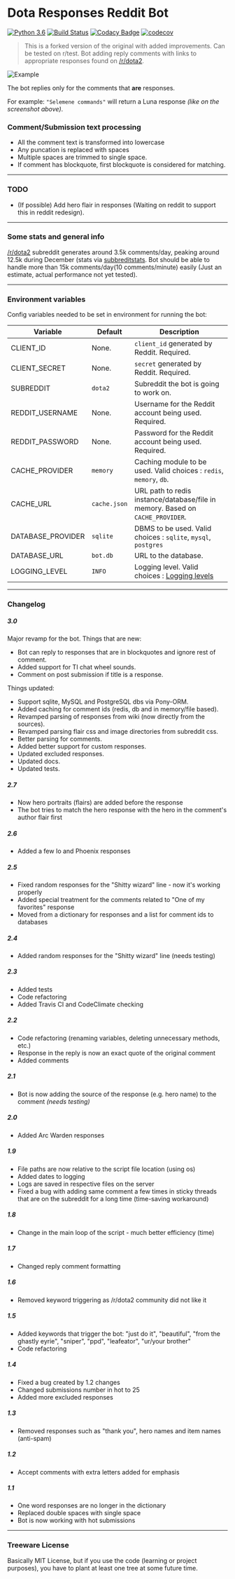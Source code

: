 # Dota Responses Reddit Bot
[![Python 3.6](https://img.shields.io/badge/python-3.6-blue.svg)](https://www.python.org/downloads/release/python-360/)
[![Build Status](https://travis-ci.com/MePsyDuck/DotaResponsesRedditBot.svg?branch=master)](https://travis-ci.com/MePsyDuck/DotaResponsesRedditBot)
[![Codacy Badge](https://api.codacy.com/project/badge/Grade/96e2b3fd0dfd495f87fda7dfad5fb545)](https://app.codacy.com/app/MePsyDuck/DotaResponsesRedditBot?utm_source=github.com&utm_medium=referral&utm_content=MePsyDuck/DotaResponsesRedditBot&utm_campaign=Badge_Grade_Dashboard)
[![codecov](https://codecov.io/gh/MePsyDuck/DotaResponsesRedditBot/branch/master/graph/badge.svg)](https://codecov.io/gh/MePsyDuck/DotaResponsesRedditBot)

> This is a forked version of the original with added improvements. Can be tested on r/test.
> Bot adding reply comments with links to appropriate responses found on [/r/dota2](https://www.reddit.com/r/DotA2).

![Example](https://i.imgur.com/PAcg57z.png)

The bot replies only for the comments that **are** responses. 

For example: `"Selemene commands"` will return a Luna response *(like on the screenshot above)*. 

### Comment/Submission text processing
*  All the comment text is transformed into lowercase
*  Any puncation is replaced with spaces
*  Multiple spaces are trimmed to single space.
*  If comment has blockquote, first blockquote is considered for matching.

<!-- Old behavior
All the responses are in lowercase in the dictionary, before comparision the comments are parsed to lowercase as well. Dot or exclamation mark ending the thing is ignored.
-->
<!-- Old behavior
The bot will try to match a response of the hero that is in the comment/submission's author flair. If it does not find an appropriate one, it takes the one of the first hero that has such a response (alphabetically).
-->

---
### TODO
*  (If possible) Add hero flair in responses (Waiting on reddit to support this in reddit redesign).

---
### Some stats and general info
[/r/dota2](https://www.reddit.com/r/DotA2) subreddit generates around 3.5k comments/day, 
peaking around 12.5k during December (stats via [subbreditstats](https://subredditstats.com/r/dota2). 
Bot should be able to handle more than 15k comments/day(10 comments/minute) easily (Just an estimate, actual performance not yet tested).

---
### Environment variables 
Config variables needed to be set in environment for running the bot:

| Variable | Default | Description |
|---|---|---|
| CLIENT_ID | None. | `client_id` generated by Reddit. Required. |
| CLIENT_SECRET | None. | `secret` generated by Reddit. Required. |
| SUBREDDIT | `dota2` | Subreddit the bot is going to work on. |
| REDDIT_USERNAME | None. | Username for the Reddit account being used. Required. |
| REDDIT_PASSWORD | None. | Password for the Reddit account being used. Required. |
| CACHE_PROVIDER | `memory` | Caching module to be used. Valid choices : `redis`, `memory`, `db`. |
| CACHE_URL | `cache.json` | URL path to redis instance/database/file in memory. Based on `CACHE_PROVIDER`.  |
| DATABASE_PROVIDER | `sqlite` | DBMS to be used. Valid choices : `sqlite`, `mysql`, `postgres` |
| DATABASE_URL | `bot.db` | URL to the database. |
| LOGGING_LEVEL | `INFO` | Logging level. Valid choices : [Logging levels](https://docs.python.org/3/library/logging.html#levels) |

---
### Changelog

##### 3.0
Major revamp for the bot.
Things that are new:
*  Bot can reply to responses that are in blockquotes and ignore rest of comment.
*  Added support for TI chat wheel sounds.
*  Comment on post submission if title is a response.

Things updated:
*  Support sqlite, MySQL and PostgreSQL dbs via Pony-ORM.
*  Added caching for comment ids (redis, db and in memory/file based).
*  Revamped parsing of responses from wiki (now directly from the sources).
*  Revamped parsing flair css and image directories from subreddit css.
*  Better parsing for comments.
*  Added better support for custom responses.
*  Updated excluded responses.
*  Updated docs.
*  Updated tests. 

##### 2.7
*  Now hero portraits (flairs) are added before the response
*  The bot tries to match the hero response with the hero in the comment's author flair first

##### 2.6
*  Added a few Io and Phoenix responses

##### 2.5
*  Fixed random responses for the "Shitty wizard" line - now it's working properly
*  Added special treatment for the comments related to "One of my favorites" response
*  Moved from a dictionary for responses and a list for comment ids to databases

##### 2.4
*  Added random responses for the "Shitty wizard" line (needs testing)

##### 2.3
*  Added tests
*  Code refactoring
*  Added Travis CI and CodeClimate checking

##### 2.2
*  Code refactoring (renaming variables, deleting unnecessary methods, etc.)
*  Response in the reply is now an exact quote of the original comment
*  Added comments

##### 2.1
*  Bot is now adding the source of the response (e.g. hero name) to the comment *(needs testing)*

##### 2.0
*  Added Arc Warden responses

##### 1.9
*  File paths are now relative to the script file location (using os)
*  Added dates to logging
*  Logs are saved in respective files on the server
*  Fixed a bug with adding same comment a few times in sticky threads that are on the subreddit for a long time (time-saving workaround)

##### 1.8
*  Change in the main loop of the script - much better efficiency (time)

##### 1.7
*  Changed reply comment formatting

##### 1.6
*  Removed keyword triggering as /r/dota2 community did not like it

##### 1.5
*  Added keywords that trigger the bot: "just do it", "beautiful", "from the ghastly eyrie", "sniper", "ppd", "leafeator", "ur/your brother"
*  Code refactoring

##### 1.4
*  Fixed a bug created by 1.2 changes
*  Changed submissions number in hot to 25
*  Added more excluded responses

##### 1.3
*  Removed responses such as "thank you", hero names and item names (anti-spam)

##### 1.2
*  Accept comments with extra letters added for emphasis

##### 1.1
*  One word responses are no longer in the dictionary
*  Replaced double spaces with single space
*  Bot is now working with hot submissions

---
### Treeware License
Basically MIT License, but if you use the code (learning or project purposes), you have to plant at least one tree at some future time.

